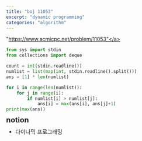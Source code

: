 ```yaml
---
title: "boj 11053"
excerpt: "dynamic programming"
categories: "algorithm"
---
```


<a herf = "https://www.acmicpc.net/problem/11053">"https://www.acmicpc.net/problem/11053"</a>

```python
from sys import stdin
from collections import deque

count = int(stdin.readline())
numlist = list(map(int, stdin.readline().split()))
ans = [1] * len(numlist)

for i in range(len(numlist)):
    for j in range(i):
        if numlist[i] > numlist[j]:
            ans[i] = max(ans[i], ans[j]+1)
print(max(ans))
```

<div style = "font-size: 20px; line-height: 15px;">
<strong>notion</strong><br>
</div>

<div style = "font-size: 15px; line-height: 20px;">
<ul>
<li>다이나믹 프로그래밍</li>
</ul>

